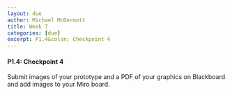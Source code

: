 ```yaml
---
layout: due
author: Michael McDermott
title: Week 7
categories: [due]
excerpt: P1.4&colon; Checkpoint 4
---
```

#### P1.4: Checkpoint 4
Submit images of your prototype and a PDF of your graphics on Blackboard and add images to your Miro board. 
 



